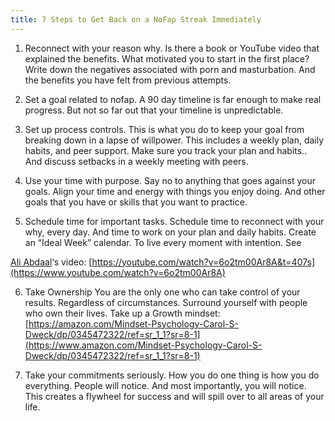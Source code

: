```yaml
---
title: 7 Steps to Get Back on a NoFap Streak Immediately
---
```

1. Reconnect with your reason why. Is there a book or YouTube video that explained the benefits. What motivated you to start in the first place? Write down the negatives associated with porn and masturbation. And the benefits you have felt from previous attempts.

2. Set a goal related to nofap. A 90 day timeline is far enough to make real progress. But not so far out that your timeline is unpredictable.

3. Set up process controls. This is what you do to keep your goal from breaking down in a lapse of willpower. This includes a weekly plan, daily habits, and peer support. Make sure you track your plan and habits.. And discuss setbacks in a weekly meeting with peers.

4. Use your time with purpose. Say no to anything that goes against your goals. Align your time and energy with things you enjoy doing. And other goals that you have or skills that you want to practice.

5. Schedule time for important tasks. Schedule time to reconnect with your why, every day. And time to work on your plan and daily habits. Create an “Ideal Week” calendar. To live every moment with intention. See

[Ali Abdaal](https://medium.com/u/b6cdcdab26dd)‘s video: [https://youtube.com/watch?v=6o2tm00Ar8A&t=407s](https://www.youtube.com/watch?v=6o2tm00Ar8A)

6. Take Ownership You are the only one who can take control of your results. Regardless of circumstances. Surround yourself with people who own their lives. Take up a Growth mindset: [https://amazon.com/Mindset-Psychology-Carol-S-Dweck/dp/0345472322/ref=sr_1_1?sr=8-1](https://www.amazon.com/Mindset-Psychology-Carol-S-Dweck/dp/0345472322/ref=sr_1_1?sr=8-1)

7. Take your commitments seriously. How you do one thing is how you do everything. People will notice. And most importantly, you will notice. This creates a flywheel for success and will spill over to all areas of your life.